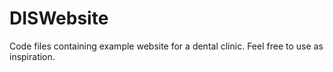 # DISWebsite
Code files containing example website for a dental clinic. Feel free to use as inspiration.

